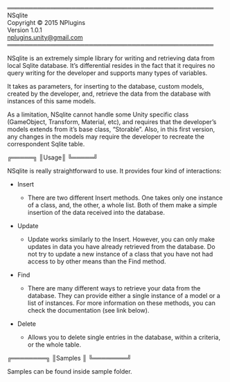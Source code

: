 ════════════════════════════════════════════════
	          NSqlite		          
       Copyright © 2015 NPlugins      
                 Version 1.0.1                       
        nplugins.unity@gmail.com           
════════════════════════════════════════════════

NSqlite is an extremely simple library for writing and retrieving data from local Sqlite database. It’s differential resides in the fact that it requires no query writing for the developer and supports many types of variables.

It takes as parameters, for inserting to the database, custom models, created by the developer, and, retrieve the data from the database with instances of this same models. 

As a limitation, NSqlite cannot handle some Unity specific class (GameObject, Transform, Material, etc), and requires that the developer’s models extends from it’s base class, “Storable”. Also, in this first version, any changes in the models may require the developer to recreate the correspondent Sqlite table. 

╔═════╗
║Usage║
╚═════╝

NSqlite is really straightforward to use. It provides four kind of interactions:

* Insert
  - There are two different Insert methods. One takes only one instance of a class, and, the other, a whole list. Both of them make a simple insertion of the data received into the database.

* Update
  - Update works similarly to the Insert. However, you can only make updates in data you have already retrieved from the database. Do not try to update a new instance of a class that you have not had access to by other means than the Find method.

* Find
  - There are many different ways to retrieve your data from the database. They can provide either a single instance of a model or a list of instances. For more information on these methods, you can check the documentation (see link below). 

* Delete
  - Allows you to delete single entries in the database, within a criteria, or the whole table.

╔════════╗
║Samples ║
╚════════╝

Samples can be found inside sample folder.

